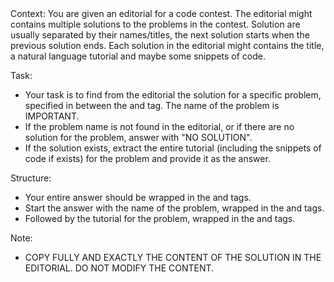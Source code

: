 <TASK>
Context:
You are given an editorial for a code contest. The editorial might contains multiple solutions to the problems in the contest. Solution are usually separated by their names/titles, the next solution starts when the previous solution ends. Each solution in the editorial might contains the title, a natural language tutorial and maybe some snippets of code. 

Task:
- Your task is to find from the editorial the solution for a specific problem, specified in between the <TARGET> and </TARGET> tag. The name of the problem is IMPORTANT. 
- If the problem name is not found in the editorial, or if there are no solution for the problem, answer with "NO SOLUTION". 
- If the solution exists, extract the entire tutorial (including the snippets of code if exists) for the problem and provide it as the answer.

Structure:
- Your entire answer should be wrapped in the <ANSWER> and </ANSWER> tags.
- Start the answer with the name of the problem, wrapped in the <NAME> and </NAME> tags.
- Followed by the tutorial for the problem, wrapped in the <TUTORIAL> and </TUTORIAL> tags.

Note:
- COPY FULLY AND EXACTLY THE CONTENT OF THE SOLUTION IN THE EDITORIAL. DO NOT MODIFY THE CONTENT.
</TASK>